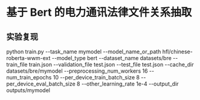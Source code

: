 

# 基于 Bert 的电力通讯法律文件关系抽取

## 实验复现

python train.py --task_name mymodel --model_name_or_path hfl/chinese-roberta-wwm-ext --model_type bert --dataset_name datasets/bre --train_file train.json --validation_file test.json --test_file test.json --cache_dir datasets/bre/mymodel --preprocessing_num_workers 16 --num_train_epochs 10 --per_device_train_batch_size 8 --per_device_eval_batch_size 8 --other_learning_rate 1e-4 --output_dir outputs/mymodel









